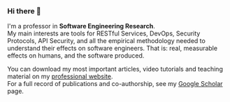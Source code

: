 ### Hi there 👋

I'm a professor in **Software Engineering Research**.  
My main interests are tools for RESTful Services, DevOps, Security Protocols, API Security, and all the empirical methodology needed to understand their effects on software engineers. That is: real, measurable effects on humans, and the software produced.

You can download my most important articles, video tutorials and teaching material on my [professional website](https://m5c.github.io/).  
For a full record of publications and co-authorship, see my [Google Scholar](https://scholar.google.ca/citations?user=WaOa-hcAAAAJ) page.
